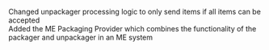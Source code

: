 Changed unpackager processing logic to only send items if all items can be accepted  
Added the ME Packaging Provider which combines the functionality of the packager and unpackager in an ME system  

